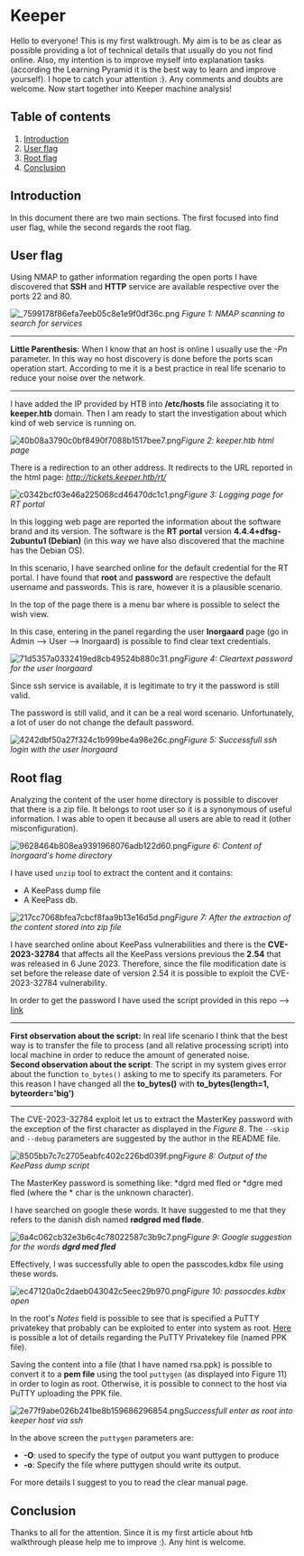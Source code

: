 # Keeper

Hello to everyone! This is my first walktrough. My aim is to be as clear as possible providing a lot of technical details that usually do you not find online. Also, my intention is to improve myself into explanation tasks (according the Learning Pyramid it is the best way to learn and improve yourself). 
I hope to catch your attention :). Any comments and doubts are welcome. Now start together into Keeper machine analysis!

## Table of contents
1. [Introduction](#introduction)
2. [User flag](#userflag)
3. [Root flag](#rootflag)
4. [Conclusion](#conclusion)

## Introduction <a name="introduction"></a>

In this document there are two main sections. The first focused into find user flag, while the second regards the root flag.

## User flag <a name="userflag"></a>

Using NMAP to gather information regarding the open ports I have discovered that **SSH** and **HTTP** service are available respective over the ports 22 and 80.

![_7599178f86efa7eeb05c8e1e9f0df36c.png](_resources/7599178f86efa7eeb05c8e1e9f0df36c.png)
*Figure 1: NMAP scanning to search for services*

* * *
**Little Parenthesis**: When I know that an host is online I usually use the *-Pn* parameter. In this way no host discovery is done before the ports scan operation start. According to me it is a best practice in real life scenario to reduce your noise over the network. 
* * *

I have added the IP provided by HTB into **/etc/hosts** file associating it to **keeper.htb** domain. Then I am ready to start the investigation about which kind of web service is running on.


![40b08a3790c0bf8490f7088b1517bee7.png](_resources/40b08a3790c0bf8490f7088b1517bee7.png)*Figure 2: keeper.htb html page*

There is a redirection to an other address. It redirects to the URL reported in the html page: *http://tickets.keeper.htb/rt/*

![c0342bcf03e46a225068cd46470dc1c1.png](_resources/c0342bcf03e46a225068cd46470dc1c1.png)*Figure 3: Logging page for RT portal*

In this logging web page are reported the information about the software brand and its version. The software is the **RT portal** version **4.4.4+dfsg-2ubuntu1 (Debian)**  (in this way we have also discovered that the machine has the Debian OS).

In this scenario, I have searched online for the default credential for the RT portal. I have found that **root** and **password** are respective the default username and passwords.  This is rare, however it is a plausible scenario.

In the top of the page there is a menu bar where is possible to select the wish view.

In this case, entering in the panel regarding the user **lnorgaard** page (go in Admin --> User --> lnorgaard) is possible to find clear text credentials.

![71d5357a0332419ed8cb49524b880c31.png](_resources/71d5357a0332419ed8cb49524b880c31.png)*Figure 4: Cleartext password for the user lnorgaard*

Since ssh service is available, it is legitimate to try it the password is still valid.

The password is still valid, and it can be a real word scenario. Unfortunately, a lot of user do not change the default password.

![4242dbf50a27f324c1b999be4a98e26c.png](_resources/4242dbf50a27f324c1b999be4a98e26c.png)*Figure 5: Successfull ssh login with the user lnorgaard*

## Root flag <a name="rootflag"></a>

Analyzing the content of the user home directory is possible to discover that there is a zip file. It belongs to root user so it is a synonymous of useful information. I was able to open it because all users are able to read it (other misconfiguration).

![9628464b808ea9391968076adb122d60.png](_resources/9628464b808ea9391968076adb122d60.png)*Figure 6: Content of  lnorgaard's home directory*

I have used `unzip` tool to extract the content and it contains:
- A KeePass dump file
- A KeePass db.

![217cc7068bfea7cbcf8faa9b13e16d5d.png](_resources/217cc7068bfea7cbcf8faa9b13e16d5d.png)*Figure 7: After the extraction of the content stored into zip file*

I have searched online about KeePass vulnerabilities and there is the **CVE-2023-32784** that affects all the KeePass versions previous the **2.54** that was released in 6 June 2023. 
Therefore, since the file modification date is set before the release date of version 2.54 it is possible to exploit the CVE-2023-32784 vulnerability.


In order to get the password I have used the script provided in this repo -->  [link](https://github.com/z-jxy/keepass_dump/tree/main)

* * *
**First observation about the script:** In real life scenario I think that the best way is to transfer the file to process (and all relative processing script) into local machine in order to reduce the amount of generated noise.  
**Second observation about the script**: The script in my system gives error about the function `to_bytes()`  asking to me to specify its parameters. For this reason I have changed all the **to_bytes()** with **to_bytes(length=1, byteorder='big')**
* * *

The CVE-2023-32784 exploit let us to extract the MasterKey password with the exception of the first character as displayed in the *Figure 8*. The `--skip` and `--debug` parameters are suggested by the author in the README file.

![8505bb7c7c2705eabfc402c226bd039f.png](_resources/8505bb7c7c2705eabfc402c226bd039f.png)*Figure 8: Output of the KeePass dump script*

The MasterKey password is something like: *dgrd med fled or *dgre med fled (where the * char is the unknown character).

I have searched on google these words. It have suggested to me that they refers to the danish dish named **rødgrød med fløde**.

![6a4c062cb32e3b6c4c78022587c3b9c7.png](_resources/6a4c062cb32e3b6c4c78022587c3b9c7.png)*Figure 9: Google suggestion for the words **dgrd med fled***

Effectively, I was successfully able to open the passcodes.kdbx file using these words.

![ec47120a0c2daeb043042c5eec29b970.png](_resources/ec47120a0c2daeb043042c5eec29b970.png)*Figure 10: passocdes.kdbx open*

In the root's *Notes* field is possible to see that is specified a PuTTY privatekey that probably can be exploited to enter into system as root. [Here](https://tartarus.org/~simon/putty-snapshots/htmldoc/AppendixC.html) is possible a lot of details regarding the PuTTY Privatekey file (named PPK file).

Saving the content into a file (that I have named rsa.ppk) is possible to convert it to a **pem file** using the tool `puttygen` (as displayed into Figure 11) in order to login as root. Otherwise, it is possible to connect to the host via PuTTY uploading the PPK file.

![2e77f9abe026b241be8b159686296854.png](_resources/2e77f9abe026b241be8b159686296854.png)*Successfull enter as root into keeper host via ssh*

In the above screen the `puttygen` parameters are: 
- **-O**: used to specify the type of output you want puttygen to produce
-  **-o**: Specify the file where puttygen should write its output.

For more details I suggest to you to read the clear manual page.



## Conclusion <a name="conclusion"></a>

Thanks to all for the attention. Since it is my first article about htb walkthrough please help me to improve :). Any hint is welcome. 




